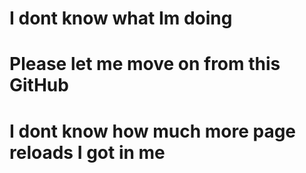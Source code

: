 # I dont know what Im doing
# Please let me move on from this GitHub
# I dont know how much more page reloads I got in me

